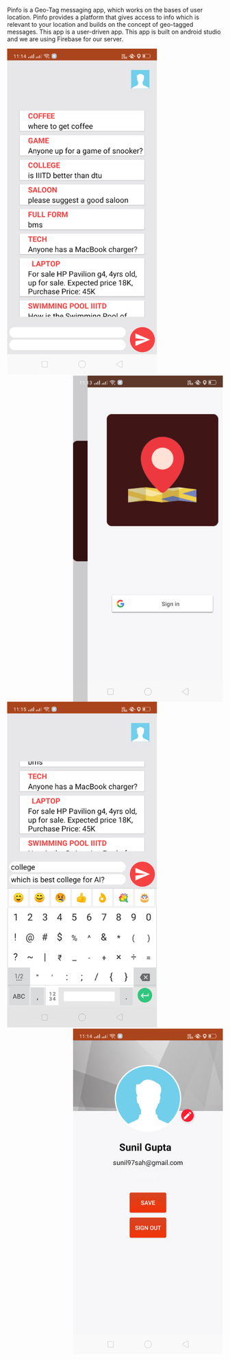 Pinfo is a Geo-Tag messaging app, which works on the bases of user location.
Pinfo provides a platform that gives access to info which is relevant to your location
and builds on the concept of geo-tagged messages. This app is a user-driven app.
This app is built on android studio and we are using Firebase for our server.

<p float="left">
<img src="preview/Chats.png" width="350">
<img align="right" width="350"  src="preview/Login.png">

</p>
<p float="left">
<img src="preview/Post.png" width="350">
<img align="right" src="preview/Profile.png" width="350">

</p>

